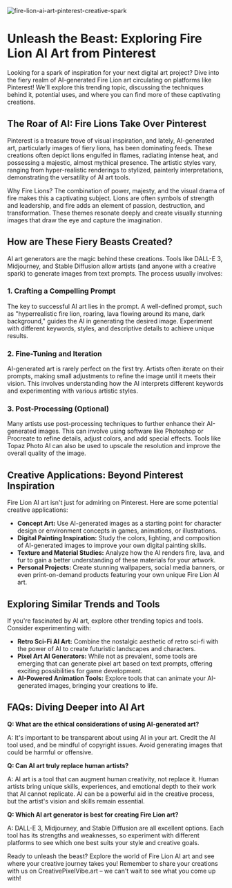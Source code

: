 ![fire-lion-ai-art-pinterest-creative-spark](https://images.pexels.com/photos/8831815/pexels-photo-8831815.jpeg?auto=compress&cs=tinysrgb&fit=crop&h=627&w=1200)

# Unleash the Beast: Exploring Fire Lion AI Art from Pinterest

Looking for a spark of inspiration for your next digital art project? Dive into the fiery realm of AI-generated Fire Lion art circulating on platforms like Pinterest! We'll explore this trending topic, discussing the techniques behind it, potential uses, and where you can find more of these captivating creations.

## The Roar of AI: Fire Lions Take Over Pinterest

Pinterest is a treasure trove of visual inspiration, and lately, AI-generated art, particularly images of fiery lions, has been dominating feeds. These creations often depict lions engulfed in flames, radiating intense heat, and possessing a majestic, almost mythical presence. The artistic styles vary, ranging from hyper-realistic renderings to stylized, painterly interpretations, demonstrating the versatility of AI art tools.

Why Fire Lions? The combination of power, majesty, and the visual drama of fire makes this a captivating subject. Lions are often symbols of strength and leadership, and fire adds an element of passion, destruction, and transformation. These themes resonate deeply and create visually stunning images that draw the eye and capture the imagination.

## How are These Fiery Beasts Created?

AI art generators are the magic behind these creations. Tools like DALL-E 3, Midjourney, and Stable Diffusion allow artists (and anyone with a creative spark) to generate images from text prompts. The process usually involves:

### 1. Crafting a Compelling Prompt

The key to successful AI art lies in the prompt. A well-defined prompt, such as "hyperrealistic fire lion, roaring, lava flowing around its mane, dark background," guides the AI in generating the desired image. Experiment with different keywords, styles, and descriptive details to achieve unique results.

### 2. Fine-Tuning and Iteration

AI-generated art is rarely perfect on the first try. Artists often iterate on their prompts, making small adjustments to refine the image until it meets their vision. This involves understanding how the AI interprets different keywords and experimenting with various artistic styles.

### 3. Post-Processing (Optional)

Many artists use post-processing techniques to further enhance their AI-generated images. This can involve using software like Photoshop or Procreate to refine details, adjust colors, and add special effects. Tools like Topaz Photo AI can also be used to upscale the resolution and improve the overall quality of the image.

## Creative Applications: Beyond Pinterest Inspiration

Fire Lion AI art isn't just for admiring on Pinterest. Here are some potential creative applications:

*   **Concept Art:** Use AI-generated images as a starting point for character design or environment concepts in games, animations, or illustrations.
*   **Digital Painting Inspiration:** Study the colors, lighting, and composition of AI-generated images to improve your own digital painting skills.
*   **Texture and Material Studies:** Analyze how the AI renders fire, lava, and fur to gain a better understanding of these materials for your artwork.
*   **Personal Projects:** Create stunning wallpapers, social media banners, or even print-on-demand products featuring your own unique Fire Lion AI art.

## Exploring Similar Trends and Tools

If you're fascinated by AI art, explore other trending topics and tools. Consider experimenting with:

*   **Retro Sci-Fi AI Art:** Combine the nostalgic aesthetic of retro sci-fi with the power of AI to create futuristic landscapes and characters.
*   **Pixel Art AI Generators:** While not as prevalent, some tools are emerging that can generate pixel art based on text prompts, offering exciting possibilities for game development.
*   **AI-Powered Animation Tools:** Explore tools that can animate your AI-generated images, bringing your creations to life.

## FAQs: Diving Deeper into AI Art

**Q: What are the ethical considerations of using AI-generated art?**

A: It's important to be transparent about using AI in your art. Credit the AI tool used, and be mindful of copyright issues. Avoid generating images that could be harmful or offensive.

**Q: Can AI art truly replace human artists?**

A: AI art is a tool that can augment human creativity, not replace it. Human artists bring unique skills, experiences, and emotional depth to their work that AI cannot replicate. AI can be a powerful aid in the creative process, but the artist's vision and skills remain essential.

**Q: Which AI art generator is best for creating Fire Lion art?**

A: DALL-E 3, Midjourney, and Stable Diffusion are all excellent options. Each tool has its strengths and weaknesses, so experiment with different platforms to see which one best suits your style and creative goals.

Ready to unleash the beast? Explore the world of Fire Lion AI art and see where your creative journey takes you! Remember to share your creations with us on CreativePixelVibe.art – we can't wait to see what you come up with!